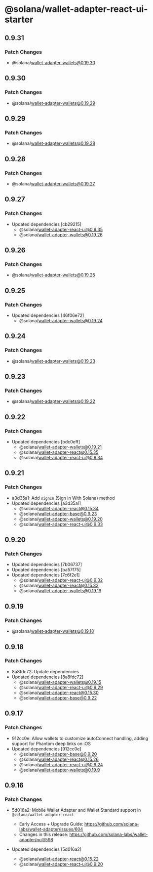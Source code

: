# @solana/wallet-adapter-react-ui-starter

## 0.9.31

### Patch Changes

-   @solana/wallet-adapter-wallets@0.19.30

## 0.9.30

### Patch Changes

-   @solana/wallet-adapter-wallets@0.19.29

## 0.9.29

### Patch Changes

-   @solana/wallet-adapter-wallets@0.19.28

## 0.9.28

### Patch Changes

-   @solana/wallet-adapter-wallets@0.19.27

## 0.9.27

### Patch Changes

-   Updated dependencies [cb29215]
    -   @solana/wallet-adapter-react-ui@0.9.35
    -   @solana/wallet-adapter-wallets@0.19.26

## 0.9.26

### Patch Changes

-   @solana/wallet-adapter-wallets@0.19.25

## 0.9.25

### Patch Changes

-   Updated dependencies [46f06e72]
    -   @solana/wallet-adapter-wallets@0.19.24

## 0.9.24

### Patch Changes

-   @solana/wallet-adapter-wallets@0.19.23

## 0.9.23

### Patch Changes

-   @solana/wallet-adapter-wallets@0.19.22

## 0.9.22

### Patch Changes

-   Updated dependencies [bdc0eff]
    -   @solana/wallet-adapter-wallets@0.19.21
    -   @solana/wallet-adapter-react@0.15.35
    -   @solana/wallet-adapter-react-ui@0.9.34

## 0.9.21

### Patch Changes

-   a3d35a1: Add `signIn` (Sign In With Solana) method
-   Updated dependencies [a3d35a1]
    -   @solana/wallet-adapter-react@0.15.34
    -   @solana/wallet-adapter-base@0.9.23
    -   @solana/wallet-adapter-wallets@0.19.20
    -   @solana/wallet-adapter-react-ui@0.9.33

## 0.9.20

### Patch Changes

-   Updated dependencies [7b06737]
-   Updated dependencies [ba57f75]
-   Updated dependencies [7c6f2e1]
    -   @solana/wallet-adapter-react-ui@0.9.32
    -   @solana/wallet-adapter-react@0.15.33
    -   @solana/wallet-adapter-wallets@0.19.19

## 0.9.19

### Patch Changes

-   @solana/wallet-adapter-wallets@0.19.18

## 0.9.18

### Patch Changes

-   8a8fdc72: Update dependencies
-   Updated dependencies [8a8fdc72]
    -   @solana/wallet-adapter-wallets@0.19.15
    -   @solana/wallet-adapter-react-ui@0.9.29
    -   @solana/wallet-adapter-react@0.15.30
    -   @solana/wallet-adapter-base@0.9.22

## 0.9.17

### Patch Changes

-   912cc0e: Allow wallets to customize autoConnect handling, adding support for Phantom deep links on iOS
-   Updated dependencies [912cc0e]
    -   @solana/wallet-adapter-base@0.9.20
    -   @solana/wallet-adapter-react@0.15.26
    -   @solana/wallet-adapter-react-ui@0.9.24
    -   @solana/wallet-adapter-wallets@0.19.9

## 0.9.16

### Patch Changes

-   5d016a2: Mobile Wallet Adapter and Wallet Standard support in `@solana/wallet-adapter-react`

    -   Early Access + Upgrade Guide: https://github.com/solana-labs/wallet-adapter/issues/604
    -   Changes in this release: https://github.com/solana-labs/wallet-adapter/pull/598

-   Updated dependencies [5d016a2]
    -   @solana/wallet-adapter-react@0.15.22
    -   @solana/wallet-adapter-react-ui@0.9.20
